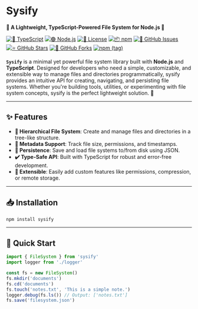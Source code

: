 # Sysify

**🌟 A Lightweight, TypeScript-Powered File System for Node.js 🌟**

[![📘 TypeScript](https://img.shields.io/badge/TypeScript-3178C6?logo=typescript&logoColor=white)](https://www.typescriptlang.org/)
[![🟢 Node.js](https://img.shields.io/badge/Node.js-339933?logo=node.js&logoColor=white)](https://nodejs.org/)
[![📜 License](https://img.shields.io/badge/License-MIT-blue)](https://opensource.org/licenses/MIT) 
[![📦 npm](https://img.shields.io/npm/v/sysify)](https://www.npmjs.com/package/sysify)
[![🐛 GitHub Issues](https://img.shields.io/github/issues/aallali/sysify)](https://github.com/aallali/sysify/issues)
[![⭐ GitHub Stars](https://img.shields.io/github/stars/aallali/sysify)](https://github.com/aallali/sysify/stargazers)
[![🔗 GitHub Forks](https://img.shields.io/github/forks/aallali/sysify)](https://github.com/aallali/sysify/network/members)
[![npm (tag)](https://img.shields.io/npm/v/typefs/latest)](https://www.npmjs.com/package/typefs)

**`Sysify`** is a minimal yet powerful file system library built with **Node.js** and **TypeScript**. Designed for developers who need a simple, customizable, and extensible way to manage files and directories programmatically, sysify provides an intuitive API for creating, navigating, and persisting file systems. Whether you're building tools, utilities, or experimenting with file system concepts, sysify is the perfect lightweight solution. 🚀

---

## ✨ Features

- **📂 Hierarchical File System**: Create and manage files and directories in a tree-like structure.
- **📝 Metadata Support**: Track file size, permissions, and timestamps.
- **💾 Persistence**: Save and load file systems to/from disk using JSON.
- **✔️ Type-Safe API**: Built with TypeScript for robust and error-free development.
- **🔌 Extensible**: Easily add custom features like permissions, compression, or remote storage.

---

## 📥 Installation

```bash
npm install sysify
```

---

## 🚀 Quick Start

```typescript
import { FileSystem } from 'sysify'
import logger from './logger'

const fs = new FileSystem()
fs.mkdir('documents')
fs.cd('documents')
fs.touch('notes.txt', 'This is a simple note.')
logger.debug(fs.ls()) // Output: ['notes.txt']
fs.save('filesystem.json')
```
